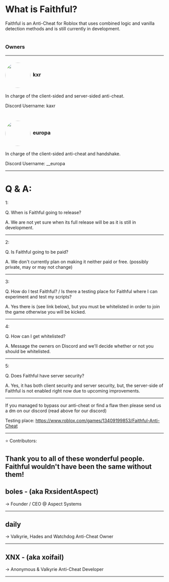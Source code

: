 # What is Faithful?

Faithful is an Anti-Cheat for Roblox that uses combined logic and vanilla detection methods and is still currently in development.
#

### Owners
----

### <img src = "https://cdn.discordapp.com/avatars/942405612229259344/081a58a75a36326c174f3c7b10c6b55b.webp?size=4096" align = "center" height= "80" style= "border-radius: 50%;">  kxr
In charge of the client-sided and server-sided anti-cheat.

Discord Username: kaxr

#

### <img src = "https://cdn.discordapp.com/avatars/705491419774845030/62eeb4d9bc5bf39385f255772696c758.webp?size=4096" align = "center" height = "80" style = "border-radius: 50%;">  europa
In charge of the client-sided anti-cheat and handshake.

Discord Username: __europa

----

# Q & A:

1:

Q. When is Faithful going to release?

A. We are not yet sure when its full release will be as it is still in development.

----

2:

Q. Is Faithful going to be paid?

A. We don't currently plan on making it neither paid or free. (possibly private, may or may not change)

----

3:

Q. How do I test Faithful? / Is there a testing place for Faithful where I can experiment and test my scripts?

A. Yes there is (see link below), but you must be whitelisted in order to join the game otherwise you will be kicked.

----

4:

Q. How can I get whitelisted?

A. Message the owners on Discord and we'll decide whether or not you should be whitelisted.

----

5:

Q. Does Faithful have server security?

A. Yes, it has both client security and server security, but, the server-side of Faithful is not enabled right now due to upcoming improvements.

----

If you managed to bypass our anti-cheat or find a flaw then please send us a dm on our discord (read above for our discord)

Testing place: https://www.roblox.com/games/13409199853/Faithful-Anti-Cheat

----

⭐ Contributors:

Thank you to all of these wonderful people. Faithful wouldn't have been the same without them!
----

boles - (aka RxsidentAspect)
----
-> Founder / CEO @ Aspect Systems

----

daily
----
-> Valkyrie, Hades and Watchdog Anti-Cheat Owner

----

XNX - (aka xoifail)
----
-> Anonymous & Valkyrie Anti-Cheat Developer

----
